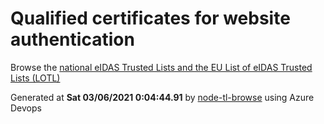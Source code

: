 # Qualified certificates for website authentication 
 Browse the [national eIDAS Trusted Lists and the EU List of eIDAS Trusted Lists (LOTL)](https://webgate.ec.europa.eu/tl-browser/#/) 
 
 
Generated at **Sat 03/06/2021  0:04:44.91** by [node-tl-browse](https://github.com/ymedlop/node-tl-browser) using Azure Devops 
